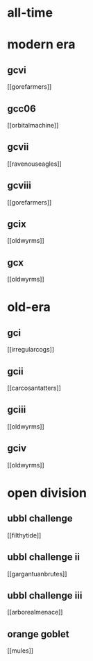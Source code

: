 # all-time

# modern era

## gcvi

[[gorefarmers]]

## gcc06

[[orbitalmachine]]

## gcvii

[[ravenouseagles]]

## gcviii

[[gorefarmers]]

## gcix

[[oldwyrms]]

## gcx

[[oldwyrms]]

# old-era

## gci

[[irregularcogs]]

## gcii

[[carcosantatters]]

## gciii

[[oldwyrms]]

## gciv

[[oldwyrms]]

# open division

## ubbl challenge

[[filthytide]]

## ubbl challenge ii

[[gargantuanbrutes]]

## ubbl challenge iii

[[arborealmenace]]

## orange goblet

[[mules]]